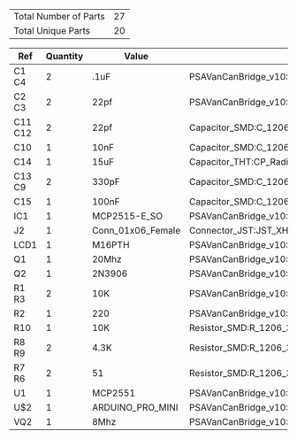 | | |
|-|-|
|Total Number of Parts    |    27|
|Total Unique Parts    |    20|

|    Ref    |    Quantity    |    Value    |Footprint    |Fields    |
|-|-|-|-|-|
|    C1 C4     |    2    |    .1uF    |PSAVanCanBridge_v10:CAP-PTH-SMALL-KIT    |    |
|    C2 C3     |    2    |    22pf    |PSAVanCanBridge_v10:CAP-PTH-SMALL-KIT    |    |
|    C11 C12     |    2    |    22pf    |Capacitor_SMD:C_1206_3216Metric_Pad1.42x1.75mm_HandSolder    |    |
|    C10     |    1    |    10nF    |Capacitor_SMD:C_1206_3216Metric_Pad1.42x1.75mm_HandSolder    |    |
|    C14     |    1    |    15uF    |Capacitor_THT:CP_Radial_D8.0mm_P2.50mm    |    |
|    C13 C9     |    2    |    330pF    |Capacitor_SMD:C_1206_3216Metric_Pad1.42x1.75mm_HandSolder    |    |
|    C15     |    1    |    100nF    |Capacitor_SMD:C_1206_3216Metric_Pad1.42x1.75mm_HandSolder    |    |
|    IC1     |    1    |    MCP2515-E_SO    |PSAVanCanBridge_v10:SO18L    |    |
|    J2     |    1    |    Conn_01x06_Female    |Connector_JST:JST_XH_S06B-XH-A-1_1x06_P2.50mm_Horizontal    |    |
|    LCD1     |    1    |    M16PTH    |PSAVanCanBridge_v10:1X16    |    |
|    Q1     |    1    |    20Mhz    |PSAVanCanBridge_v10:QS    |    |
|    Q2     |    1    |    2N3906    |PSAVanCanBridge_v10:TO92    |    |
|    R1 R3     |    2    |    10K    |PSAVanCanBridge_v10:AXIAL-0.3-KIT    |    |
|    R2     |    1    |    220    |PSAVanCanBridge_v10:AXIAL-0.3-KIT    |    |
|    R10     |    1    |    10K    |Resistor_SMD:R_1206_3216Metric_Pad1.42x1.75mm_HandSolder    |    |
|    R8 R9     |    2    |    4.3K    |Resistor_SMD:R_1206_3216Metric_Pad1.42x1.75mm_HandSolder    |    |
|    R7 R6     |    2    |    51    |Resistor_SMD:R_1206_3216Metric_Pad1.42x1.75mm_HandSolder    |    |
|    U1     |    1    |    MCP2551    |PSAVanCanBridge_v10:SO08    |    |
|    U$2     |    1    |    ARDUINO_PRO_MINI    |PSAVanCanBridge_v10:ARDUINO_PRO_MINI    |    |
|    VQ2     |    1    |    8Mhz    |PSAVanCanBridge_v10:QS    |    |

